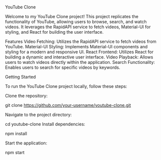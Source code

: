 YouTube Clone

Welcome to my YouTube Clone project! This project replicates the functionality of YouTube, allowing users to browse, search, and watch videos. It leverages the RapidAPI service to fetch videos, Material-UI for styling, and React for building the user interface.

Features
Video Fetching: Utilizes the RapidAPI service to fetch videos from YouTube.
Material-UI Styling: Implements Material-UI components and styling for a modern and responsive UI.
React Frontend: Utilizes React for building a dynamic and interactive user interface.
Video Playback: Allows users to watch videos directly within the application.
Search Functionality: Enables users to search for specific videos by keywords.

Getting Started

To run the YouTube Clone project locally, follow these steps:

Clone the repository:

git clone https://github.com/your-username/youtube-clone.git

Navigate to the project directory:

cd youtube-clone
Install dependencies:

npm install

Start the application:

npm start
